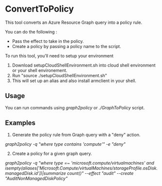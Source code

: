 # ConvertToPolicy
This tool converts an Azure Resource Graph query into a policy rule.

You can do the following :

- Pass the effect to take in the policy.
- Create a policy by passing a policy name to the script.

To run this tool, you'll need to setup your environment
1. Download setupCloudShellEnvironment.sh into cloud shell environment or your shell environement.
2. Run "source ./setupCloudShellEnvironment.sh"
3. This will set up an alias and also install armclient in your shell.

## Usage
You can run commands using *graph2policy* or *./GraphToPolicy* script.

## Examples
1. Generate the policy rule from Graph query with a "deny" action.

*graph2policy -q "where type contains 'compute'" -e "deny"*

2. Create a policy for a given graph query.

*graph2policy -q "where type =~ 'microsoft.compute/virtualmachines' and isempty(aliases['Microsoft.Compute/virtualMachines/storageProfile.osDisk.managedDisk.id'])|summarize count()" --effect "audit" --create "AuditNonManagedDiskPolicy"*
